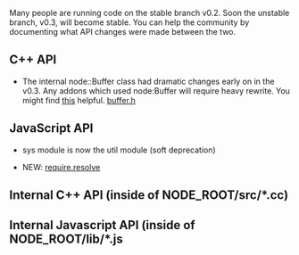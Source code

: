 Many people are running code on the stable branch v0.2. Soon the unstable branch, v0.3, will become stable. You can help the community by documenting what API changes were made between the two.

## C++ API

* The internal node::Buffer class had dramatic changes early on in the v0.3. Any addons which used node:Buffer will require heavy rewrite. You might find [this](https://github.com/pkrumins/node-png/blob/791d4c6df1402daa15dc7930f084d95c48e63c98/src/buffer_compat.h) helpful. [buffer.h](https://github.com/ry/node/blob/v0.3.6/src/node_buffer.h)

## JavaScript API

* sys module is now the util module (soft deprecation)

* NEW: [require.resolve](http://nodejs.org/docs/v0.3.6/api/all.html#require.resolve)


## Internal C++ API (inside of NODE_ROOT/src/*.cc)

## Internal Javascript API (inside of NODE_ROOT/lib/*.js

 
